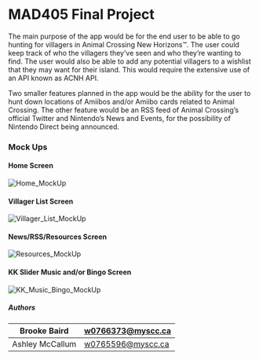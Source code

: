 # MAD405 Final Project

The main purpose of the app would be for the end user to be able to go hunting for villagers in Animal Crossing New Horizons™. The user could keep track of who the villagers they’ve seen and who they’re wanting to find. The user would also be able to add any potential villagers to a wishlist that they may want for their island. This would require the extensive use of an API known as ACNH API. 

Two smaller features planned in the app would be the ability for the user to hunt down locations of Amiibos and/or Amiibo cards related to Animal Crossing. The other feature would be an RSS feed of Animal Crossing’s official Twitter and Nintendo’s News and Events, for the possibility of Nintendo Direct being announced. 

### Mock Ups
#### Home Screen
![Home_MockUp](https://user-images.githubusercontent.com/90527594/155817972-4073e048-4ab5-4998-9c01-a54d89353f08.png)
#### Villager List Screen
![Villager_List_MockUp](https://user-images.githubusercontent.com/90527594/155817959-ff7d0f91-c3ae-4027-8f5d-9292a88dc69b.png)
#### News/RSS/Resources Screen
![Resources_MockUp](https://user-images.githubusercontent.com/90527594/155817967-00725230-359d-41ca-a9f3-a52bcc89047c.png)
#### KK Slider Music and/or Bingo Screen
![KK_Music_Bingo_MockUp](https://user-images.githubusercontent.com/90527594/155817970-04ca066f-97e8-4401-8905-5f1bc51b89d9.png)

##### Authors
| Brooke Baird | w0766373@myscc.ca |
| --- | --- |
| Ashley McCallum | w0765596@myscc.ca |



